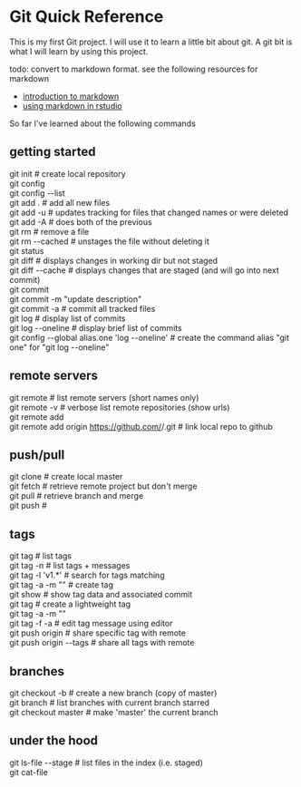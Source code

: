 Git Quick Reference
===================
This is my first Git project.  I will use it to learn a little bit about git. A git bit is what I will learn by using this project.

todo: convert to markdown format.  see the following resources for markdown
* [introduction to markdown](http://daringfireball.net/projects/markdown)
* [using markdown in rstudio](http://www.rstudio.com/ide/docs/authoring/using_markdown)

So far I've learned about the following commands

## getting started
git init  # create local repository  
git config  
git config --list  
git add . # add all new files  
git add -u # updates tracking for files that changed names or were deleted  
git add -A # does both of the previous  
git rm <file> # remove a file  
git rm --cached <file> # unstages the file without deleting it  
git status  
git diff  # displays changes in working dir but not staged  
git diff --cache # displays changes that are staged (and will go into next commit)  
git commit  
git commit -m "update description"  
git commit -a  # commit all tracked files  
git log # display list of commits  
git log --oneline  # display brief list of commits  
git config --global alias.one 'log --oneline'  # create the command alias "git one" for "git log --oneline"  
  
## remote servers  
git remote # list remote servers (short names only)  
git remote -v # verbose list remote repositories (show urls)  
git remote add <short name> <url>   
git remote add origin https://github.com/<username>/<repo name>.git # link local repo to github  
  
## push/pull  
git clone <url> # create local master  
git fetch # retrieve remote project but don't merge  
git pull  # retrieve branch and merge  
git push <remote server> <branch> #  
  
## tags  
git tag # list tags  
git tag -n # list tags + messages  
git tag -l 'v1.*' # search for tags matching  
git tag -a <tag> -m "<tag description>" # create tag  
git show <tag> # show tag data and associated commit  
git tag <tag> # create a lightweight tag  
git tag -a <tag> -m "<tag descr>" <commit checksum starts-with>  
git tag <tag> <tag> -f -a # edit tag message using editor  
git push origin <tag> # share specific tag with remote  
git push origin --tags # share all tags with remote  
  
## branches  
git checkout -b <branch name> # create a new branch (copy of master)  
git branch # list branches with current branch starred  
git checkout master # make 'master' the current branch  

## under the hood
git ls-file --stage # list files in the index (i.e. staged)  
git cat-file <file hash>  
